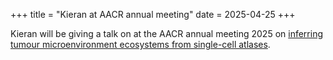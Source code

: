 +++
title = "Kieran at AACR annual meeting"
date = 2025-04-25
+++

Kieran will be giving a talk on at the AACR annual meeting 2025 on [inferring tumour microenvironment ecosystems from single-cell atlases](https://www.biorxiv.org/content/10.1101/2024.08.21.608956v2).